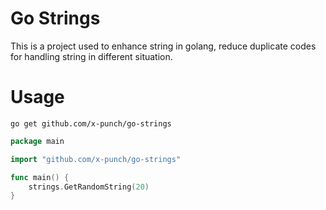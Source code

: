 # Go Strings
This is a project used to enhance string in golang, reduce duplicate codes for handling string in different situation.

# Usage
```
go get github.com/x-punch/go-strings
```
```go
package main

import "github.com/x-punch/go-strings"

func main() {
    strings.GetRandomString(20)
}
```